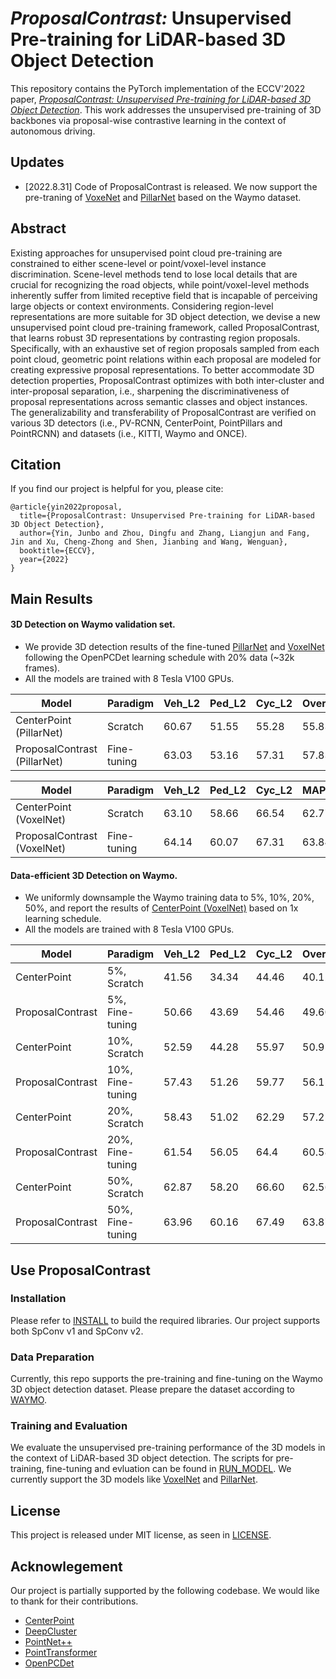 # _ProposalContrast:_ Unsupervised Pre-training for LiDAR-based 3D Object Detection
This repository contains the PyTorch implementation of the ECCV'2022 paper, [*ProposalContrast: Unsupervised Pre-training for LiDAR-based 3D Object Detection*](https://arxiv.org/pdf/2207.12654.pdf). This work addresses the unsupervised pre-training of 3D backbones via proposal-wise contrastive learning in the context of autonomous driving.

## Updates

* [2022.8.31] Code of ProposalContrast is released. We now support the pre-traning of [VoxeNet](https://pdfs.semanticscholar.org/5125/a16039cabc6320c908a4764f32596e018ad3.pdf) and [PillarNet](https://openaccess.thecvf.com/content_CVPR_2019/papers/Lang_PointPillars_Fast_Encoders_for_Object_Detection_From_Point_Clouds_CVPR_2019_paper.pdf) based on the Waymo dataset.



## Abstract
Existing approaches for unsupervised point cloud pre-training are constrained to either scene-level or point/voxel-level instance discrimination. Scene-level methods tend to lose local details that are crucial for recognizing the road objects, while point/voxel-level methods inherently suffer from limited receptive field that is incapable of perceiving large objects or context environments. Considering region-level representations are more suitable for 3D object detection, we devise a new unsupervised point cloud pre-training framework, called ProposalContrast, that learns robust 3D representations by contrasting region proposals. Specifically, with an exhaustive set of region proposals sampled from each point cloud, geometric point relations within each proposal are modeled for creating expressive proposal representations. To better accommodate 3D detection properties, ProposalContrast optimizes with both inter-cluster and inter-proposal separation, i.e., sharpening the discriminativeness of proposal representations across semantic classes and object instances. The generalizability and transferability of ProposalContrast are verified on various 3D detectors (i.e., PV-RCNN, CenterPoint, PointPillars and PointRCNN) and datasets (i.e., KITTI, Waymo and ONCE).

## Citation
If you find our project is helpful for you, please cite:


    @article{yin2022proposal,
      title={ProposalContrast: Unsupervised Pre-training for LiDAR-based 3D Object Detection},
      author={Yin, Junbo and Zhou, Dingfu and Zhang, Liangjun and Fang, Jin and Xu, Cheng-Zhong and Shen, Jianbing and Wang, Wenguan},
      booktitle={ECCV},
      year={2022}
    }
    
## Main Results

#### 3D Detection on Waymo validation set.
* We provide 3D detection results of the fine-tuned [PillarNet](configs/waymo/pp/waymo_centerpoint_pp.py) and [VoxelNet](configs/waymo/voxelnet/waymo_centerpoint_voxelnet_1x.py) following the OpenPCDet learning schedule with 20% data (~32k frames).
* All the models are trained with 8 Tesla V100 GPUs.

| Model                      | Paradigm      | Veh_L2 | Ped_L2 | Cyc_L2 | Overall  |  
|----------------------------|-------------|--------|--------|--------|-------|
| CenterPoint (PillarNet)    | Scratch     | 60.67  | 51.55  | 55.28  | 55.83 |  
| ProposalContrast (PillarNet) | Fine-tuning | 63.03    | 53.16    | 57.31    | 57.83   | 

| Model                       | Paradigm      | Veh_L2 | Ped_L2 | Cyc_L2 | MAPH |  
|-----------------------------|-------------|--------|--------|--------|------|
| CenterPoint (VoxelNet)      | Scratch     | 63.10  | 58.66  | 66.54  | 62.77 |  
| ProposalContrast (VoxelNet) | Fine-tuning | 64.14  | 60.07  | 67.31  | 63.84 | 

#### Data-efficient 3D Detection on Waymo.
* We uniformly downsample the Waymo training data to 5%, 10%, 20%, 50%, and report the results of [CenterPoint (VoxelNet)](configs/waymo/voxelnet/waymo_centerpoint_voxelnet_1x.py) based on 1x learning schedule.
* All the models are trained with 8 Tesla V100 GPUs.

| Model                     | Paradigm                | Veh_L2 | Ped_L2 | Cyc_L2 | Overall  |  
|-----------------------------|-----------------------|--------|--------|--------|-------|
| CenterPoint      | 5%, Scratch      | 41.56  | 34.34  | 44.46  | 40.12 |  
| ProposalContrast | 5%, Fine-tuning   |  50.66 | 43.69  | 54.46  | 49.60 |   
| CenterPoint      | 10%, Scratch      | 52.59  | 44.28  | 55.97  | 50.95 |  
| ProposalContrast | 10%, Fine-tuning   | 57.43  | 51.26  | 59.77  | 56.15 |   
| CenterPoint      | 20%, Scratch     | 58.43  | 51.02  | 62.29  | 57.25 |  
| ProposalContrast | 20%, Fine-tuning  | 61.54  | 56.05  | 64.4  | 60.58 |   
| CenterPoint      | 50%, Scratch     | 62.87  | 58.20  | 66.60  | 62.56 |  
| ProposalContrast | 50%, Fine-tuning  | 63.96  | 60.16  | 67.49  | 63.87 |   


## Use ProposalContrast

### Installation

Please refer to [INSTALL](docs/INSTALL.md) to build the required libraries. Our project supports both SpConv v1 and SpConv v2.

### Data Preparation
Currently, this repo supports the pre-training and fine-tuning on the Waymo 3D object detection dataset. Please prepare the dataset according to [WAYMO](docs/WAYMO.md).

### Training and Evaluation
 We evaluate the unsupervised pre-training performance of the 3D models in the context of LiDAR-based 3D object detection. The scripts for pre-training, fine-tuning and evluation can be found in [RUN_MODEL](docs/RUN_MODEL.md). We currently support the 3D models like [VoxelNet](configs/waymo/voxelnet/waymo_centerpoint_voxelnet.py) and [PillarNet](configs/waymo/pp/waymo_centerpoint_pp.py).

## License

This project is released under MIT license, as seen in [LICENSE](LICENSE).




## Acknowlegement
Our project is partially supported by the following codebase. We would like to thank for their contributions.

* [CenterPoint](https://github.com/tianweiy/CenterPoint)
* [DeepCluster](https://github.com/facebookresearch/deepcluster)
* [PointNet++](https://github.com/yanx27/Pointnet_Pointnet2_pytorch)
* [PointTransformer](https://github.com/lucidrains/point-transformer-pytorch)
* [OpenPCDet](https://github.com/open-mmlab/OpenPCDet)
